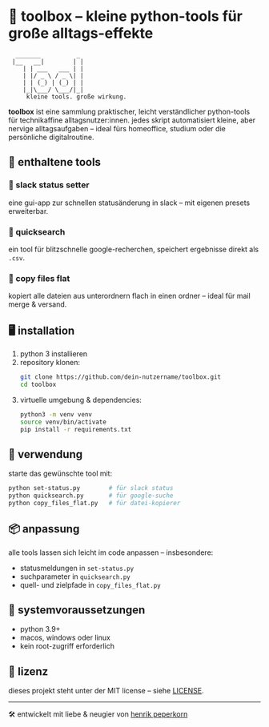 # 🧰 toolbox – kleine python-tools für große alltags-effekte

```
  _______          _              
 |__   __|        | | 
    | | ___   ___ | |          
    | |/ _ \ / _ \| |        
    | | (_) | (_) | |    
    |_|\___/ \___/|_|           
     kleine tools. große wirkung.     
```

**toolbox** ist eine sammlung praktischer, leicht verständlicher python-tools für technikaffine alltagsnutzer:innen. jedes skript automatisiert kleine, aber nervige alltagsaufgaben – ideal fürs homeoffice, studium oder die persönliche digitalroutine.

## 🔧 enthaltene tools

### 🔹 slack status setter
eine gui-app zur schnellen statusänderung in slack – mit eigenen presets erweiterbar.

### 🔹 quicksearch
ein tool für blitzschnelle google-recherchen, speichert ergebnisse direkt als `.csv`.

### 🔹 copy files flat
kopiert alle dateien aus unterordnern flach in einen ordner – ideal für mail merge & versand.

## 🖥️ installation

1. python 3 installieren
2. repository klonen:
   ```bash
   git clone https://github.com/dein-nutzername/toolbox.git
   cd toolbox
   ```
3. virtuelle umgebung & dependencies:
   ```bash
   python3 -m venv venv
   source venv/bin/activate
   pip install -r requirements.txt
   ```

## 🚀 verwendung

starte das gewünschte tool mit:
```bash
python set-status.py        # für slack status
python quicksearch.py       # für google-suche
python copy_files_flat.py   # für datei-kopierer
```

## 📦 anpassung

alle tools lassen sich leicht im code anpassen – insbesondere:
- statusmeldungen in `set-status.py`
- suchparameter in `quicksearch.py`
- quell- und zielpfade in `copy_files_flat.py`

## 🧪 systemvoraussetzungen

- python 3.9+
- macos, windows oder linux
- kein root-zugriff erforderlich

## 📃 lizenz

dieses projekt steht unter der MIT license – siehe [LICENSE](./LICENSE).

---

🛠️ entwickelt mit liebe & neugier von [henrik peperkorn](https://pprkrn.com)
